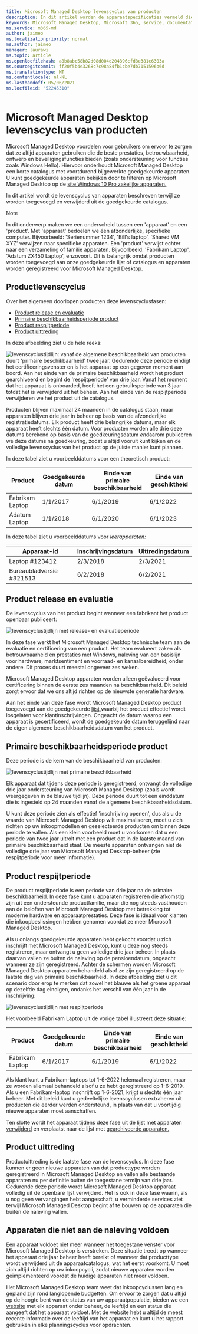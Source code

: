 ```yaml
---
title: Microsoft Managed Desktop levenscyclus van producten
description: In dit artikel worden de apparaatspecificaties vermeld die in Microsoft Managed Desktop.
keywords: Microsoft Managed Desktop, Microsoft 365, service, documentatie
ms.service: m365-md
author: jaimeo
ms.localizationpriority: normal
ms.author: jaimeo
manager: laurawi
ms.topic: article
ms.openlocfilehash: a8b8abc58b82d08d004d204396cfd8e381c6303a
ms.sourcegitcommit: ff20f5b4e3268c7c98a84fb1cbe7db7151596b6d
ms.translationtype: MT
ms.contentlocale: nl-NL
ms.lasthandoff: 05/06/2021
ms.locfileid: "52245310"
---
```

# <a name="microsoft-managed-desktop-product-lifecycle"></a>Microsoft Managed Desktop levenscyclus van producten

Microsoft Managed Desktop voordelen voor gebruikers om ervoor te zorgen dat ze altijd apparaten gebruiken die de beste prestaties, betrouwbaarheid, ontwerp en beveiligingsfuncties bieden (zoals ondersteuning voor functies zoals Windows Hello). Hiervoor onderhoudt Microsoft Managed Desktop een korte catalogus met voortdurend bijgewerkte goedgekeurde apparaten. U kunt goedgekeurde apparaten bekijken door te filteren op Microsoft Managed Desktop op de [site Windows 10 Pro zakelijke apparaten.](https://www.microsoft.com/windowsforbusiness/view-all-devices)
 
In dit artikel wordt de levenscyclus van apparaten beschreven terwijl ze worden toegevoegd en verwijderd uit de goedgekeurde catalogus. 

> [!NOTE]
> In dit onderwerp maken we een onderscheid tussen een 'apparaat' en een 'product'. Met 'apparaat' bedoelen we één afzonderlijke, specifieke computer. Bijvoorbeeld: 'Serienummer 1234', 'Bill's laptop', 'Shared VM XYZ' verwijzen naar specifieke apparaten. Een 'product' verwijst echter naar een verzameling of familie apparaten. Bijvoorbeeld: 'Fabrikam Laptop', 'Adatum ZX450 Laptop', enzovoort. Dit is belangrijk omdat producten worden toegevoegd aan onze goedgekeurde lijst of catalogus en apparaten worden geregistreerd voor Microsoft Managed Desktop.

## <a name="product-lifecycle"></a>Productlevenscyclus

 Over het algemeen doorlopen producten deze levenscyclusfasen:

- [Product release en evaluatie](#product-release-and-evaluation)
- [Primaire beschikbaarheidsperiode product](#product-primary-availability-period)
- [Product respijtperiode](#product-grace-period)
- [Product uittreding](#product-retirement)


In deze afbeelding ziet u de hele reeks:

![levenscyclustijdlijn: vanaf de algemene beschikbaarheid van producten duurt 'primaire beschikbaarheid' twee jaar. Gedurende deze periode eindigt het certificeringsvenster en is het apparaat op een gegeven moment aan boord. Aan het einde van de primaire beschikbaarheid wordt het product gearchiveerd en begint de 'respijtperiode' van drie jaar. Vanaf het moment dat het apparaat is onboarded, heeft het een gebruiksperiode van 3 jaar totdat het is verwijderd uit het beheer. Aan het einde van de respijtperiode verwijderen we het product uit de catalogus.](../../media/non-dark1-edits.PNG)

Producten blijven maximaal 24 maanden in <em></em> de catalogus staan, maar apparaten blijven drie jaar in beheer op basis van de afzonderlijke registratiedatums. Elk product heeft drie belangrijke datums, maar elk apparaat heeft slechts één datum. Voor producten worden alle drie deze datums berekend op basis van de goedkeuringsdatum <em>en</em>daarom publiceren we deze datums na goedkeuring, zodat u altijd vooruit kunt kijken en de volledige levenscyclus van het product op de juiste manier kunt plannen.

In deze tabel ziet u voorbeelddatums voor een theoretisch product:


|Product  |Goedgekeurde datum  |Einde van primaire beschikbaarheid  |Einde van geschiktheid  |
|---------|---------|---------|---------|
|Fabrikam Laptop    | 1/1/2017 | 6/1/2019 | 6/1/2022 |
|Adatum Laptop   | 1/1/2018 | 6/1/2020 | 6/1/2023  |

In deze tabel ziet u voorbeelddatums voor *leerapparaten:*


|Apparaat-id  |Inschrijvingsdatum  |Uittredingsdatum  |
|---------|---------|---------|
|Laptop #123412     |  2/3/2018       |  2/3/2021       |
|Bureaubladversie #321513     | 6/2/2018        |  6/2/2021       |


## <a name="product-release-and-evaluation"></a>Product release en evaluatie

De levenscyclus van het product begint wanneer een fabrikant het product openbaar publiceert:

![levenscyclustijdlijn met release- en evaluatieperiode](../../media/non-dark3-edits.PNG)

In deze fase werkt het Microsoft Managed Desktop technische team aan de evaluatie en certificering van een product. Het team evalueert zaken als betrouwbaarheid en prestaties met Windows, naleving van een basislijn voor hardware, marktsentiment en voorraad- en kanaalbereidheid, onder andere. Dit proces duurt meestal ongeveer zes weken.
  
Microsoft Managed Desktop apparaten worden alleen geëvalueerd voor certificering binnen de eerste zes maanden na beschikbaarheid. Dit beleid zorgt ervoor dat we ons altijd richten op de nieuwste generatie hardware.
 
Aan het einde van deze fase wordt Microsoft Managed Desktop product toegevoegd aan de goedgekeurde [lijst,](device-list.md)waarbij het product effectief wordt losgelaten voor klantinschrijvingen. Ongeacht de datum waarop een apparaat  is gecertificeerd, wordt de goedgekeurde datum teruggelijnd naar de eigen algemene beschikbaarheidsdatum van het product. 


## <a name="product-primary-availability-period"></a>Primaire beschikbaarheidsperiode product

Deze periode is de kern van de beschikbaarheid van producten:

![levenscyclustijdlijn met primaire beschikbaarheid](../../media/non-dark4-edits.PNG)

Elk apparaat dat tijdens deze periode is geregistreerd, ontvangt de volledige drie jaar ondersteuning van Microsoft Managed Desktop (zoals wordt weergegeven in de blauwe tijdlijn). Deze periode duurt tot een einddatum die is ingesteld op 24 maanden vanaf de algemene beschikbaarheidsdatum.

U kunt deze periode zien als effectief 'inschrijving openen', dus als u de waarde van Microsoft Managed Desktop wilt maximaliseren, moet u zich richten op uw inkoopmodellen en geselecteerde producten om binnen deze periode te vallen. Als een klein voorbeeld moet u voorkomen dat u een periode van twee jaar uitrolt met een product dat in de laatste maand van primaire [](#product-grace-period) beschikbaarheid staat. De meeste apparaten ontvangen niet de volledige drie jaar van Microsoft Managed Desktop-beheer (zie respijtperiode voor meer informatie).  

## <a name="product-grace-period"></a>Product respijtperiode

De product respijtperiode is een periode van drie jaar na de primaire beschikbaarheid. In deze fase kunt u apparaten registreren die afkomstig zijn uit een ondersteunde productfamilie, maar die nog steeds vasthouden aan de beloften van Microsoft Managed Desktop met betrekking tot moderne hardware en apparaatprestaties. Deze fase is ideaal voor klanten die inkoopbeslissingen hebben genomen voordat ze meer Microsoft Managed Desktop. 

Als u onlangs goedgekeurde apparaten hebt gekocht voordat u zich inschrijft met Microsoft Managed Desktop, kunt u deze nog steeds registreren, maar ontvangt u geen volledige drie jaar beheer. In plaats daarvan vallen ze buiten de naleving op de pensioendatum, ongeacht wanneer ze zijn geregistreerd. Achter de schermen worden Microsoft Managed Desktop apparaten behandeld alsof ze zijn geregistreerd op de laatste dag van primaire beschikbaarheid. In deze afbeelding ziet u dit scenario door erop te merken dat zowel het blauwe als het groene apparaat op dezelfde dag eindigen, ondanks het verschil van één jaar in de inschrijving:


![levenscyclustijdlijn met respijtperiode](../../media/non-dark2-edits.PNG)

Het voorbeeld Fabrikam Laptop uit de vorige tabel illustreert deze situatie: 

|Product  |Goedgekeurde datum  |Einde van primaire beschikbaarheid  |Einde van geschiktheid  |
|---------|---------|---------|---------|
|Fabrikam Laptop    | 6/1/2017 | 6/1/2019 | 6/1/2022 |

Als klant kunt u Fabrikam-laptops tot 1-6-2022 helemaal registreren, maar ze worden allemaal behandeld alsof u ze hebt geregistreerd op 1-6-2019. Als u een Fabrikam-laptop inschrijft op 1-6-2021, krijgt u slechts één jaar beheer. Met dit beleid kunt u gedeeltelijke levenscyclusen extraheren uit producten die eerder werden ondersteund, in plaats van dat u voortijdig nieuwe apparaten moet aanschaffen. 

Ten slotte wordt het apparaat tijdens deze fase uit de lijst met apparaten [verwijderd](device-list.md) en verplaatst naar de lijst met [gearchiveerde apparaten.](archived-device-list.md)


## <a name="product-retirement"></a>Product uittreding

Productuittreding is de laatste fase van de levenscyclus. In deze fase kunnen er geen nieuwe apparaten van dat producttype worden geregistreerd in Microsoft Managed Desktop en vallen alle bestaande apparaten nu per definitie buiten de toegestane termijn van drie jaar. Gedurende deze periode wordt Microsoft Managed Desktop apparaat volledig uit de openbare lijst verwijderd. Het is ook in deze fase waarin, als u nog geen vervangingen hebt aangeschaft, u verminderde services ziet terwijl Microsoft Managed Desktop begint af te bouwen op de apparaten die buiten de naleving vallen. 

## <a name="devices-that-are-out-of-compliance"></a>Apparaten die niet aan de naleving voldoen

Een apparaat voldoet niet meer wanneer het toegestane venster voor Microsoft Managed Desktop is verstreken. Deze situatie treedt op wanneer het apparaat drie jaar beheer heeft bereikt of wanneer dat producttype wordt verwijderd uit de apparaatcatalogus, wat het eerst voorkomt. U moet zich altijd richten op uw inkoopcycli, zodat nieuwe apparaten worden geïmplementeerd voordat de huidige apparaten niet meer voldoen.

Het Microsoft Managed Desktop team weet dat inkoopcyclussen lang en gepland zijn rond langlopende budgetten. Om ervoor te zorgen dat u altijd op de hoogte bent van de status van uw apparaatpopulatie, bieden we een [website](https://aka.ms/mmdportal) met elk apparaat onder beheer, de leeftijd en een status die aangeeft dat het apparaat voldoet. Met de website hebt u altijd de meest recente informatie over de leeftijd van het apparaat en kunt u het rapport gebruiken in elke planningscyclus voor opdrachten. 








